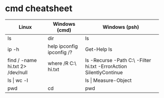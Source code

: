 # cmd cheatsheet

| Linux                            | Windows (cmd)             | Windows (psh)                                                      |
|----------------------------------|---------------------------|--------------------------------------------------------------------|
| ls                               | dir                       | ls                                                                 |
| ip -h                            | help ipconfig ipconfig /? | Get-Help ls                                                        |
| find / -name hi.txt 2> /dev/null | where /R C:\ hi.txt       | ls -Recurse -Path C:\ -Filter hi.txt -ErrorAction SilentlyContinue |
| ls \| wc -l                      |                           | ls \| Measure-Object                                               |
| pwd                              | cd                        | pwd                                                                |
